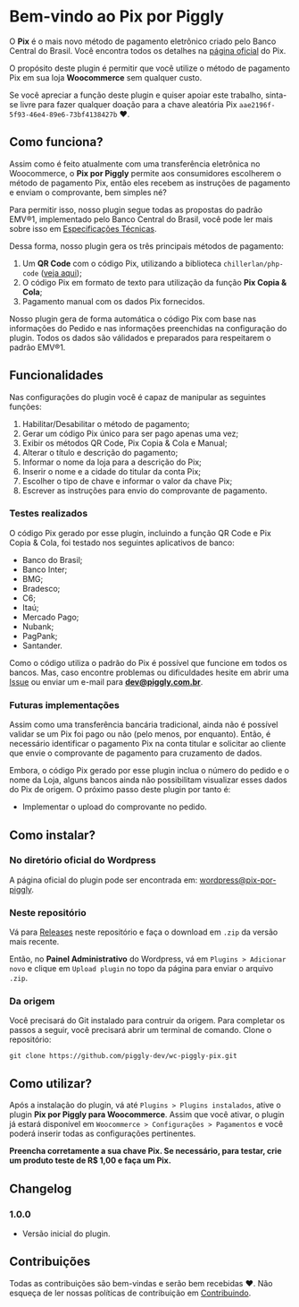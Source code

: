 # Bem-vindo ao Pix por Piggly #

O **Pix** é o mais novo método de pagamento eletrônico criado pelo Banco Central do Brasil.
Você encontra todos os detalhes na [página oficial](https://www.bcb.gov.br/estabilidadefinanceira/pix) do Pix.

O propósito deste plugin é permitir que você utilize o método de pagamento Pix em sua loja **Woocommerce** sem qualquer custo.

Se você apreciar a função deste plugin e quiser apoiar este trabalho, sinta-se livre para fazer qualquer doação para a chave aleatória Pix `aae2196f-5f93-46e4-89e6-73bf4138427b` ❤.

## Como funciona? ##

Assim como é feito atualmente com uma transferência eletrônica no Woocommerce, o **Pix por Piggly** permite aos consumidores escolherem o método de pagamento Pix, então eles recebem as instruções de pagamento e enviam o comprovante, bem simples né?

Para permitir isso, nosso plugin segue todas as propostas do padrão EMV®1, implementado pelo Banco Central do Brasil, você pode ler mais sobre isso em [Especificações Técnicas](https://www.bcb.gov.br/content/estabilidadefinanceira/forumpireunioes/Anexo%20I%20-%20QRCodes%20-%20Especifica%C3%A7%C3%A3o%20-%20vers%C3%A3o%201-1.pdf).

Dessa forma, nosso plugin gera os três principais métodos de pagamento:

1. Um **QR Code** com o código Pix, utilizando a biblioteca `chillerlan/php-code` ([veja aqui](https://github.com/chillerlan/php-qrcode));
2. O código Pix em formato de texto para utilização da função **Pix Copia & Cola**; 
3. Pagamento manual com os dados Pix fornecidos.

Nosso plugin gera de forma automática o código Pix com base nas informações do Pedido e nas informações preenchidas na configuração do plugin. Todos os dados são válidados e preparados para respeitarem o padrão EMV®1.

## Funcionalidades ##

Nas configurações do plugin você é capaz de manipular as seguintes funções:

1. Habilitar/Desabilitar o método de pagamento;
2. Gerar um código Pix único para ser pago apenas uma vez;
3. Exibir os métodos QR Code, Pix Copia & Cola e Manual;
4. Alterar o título e descrição do pagamento;
5. Informar o nome da loja para a descrição do Pix;
6. Inserir o nome e a cidade do titular da conta Pix;
7. Escolher o tipo de chave e informar o valor da chave Pix;
8. Escrever as instruções para envio do comprovante de pagamento.

### Testes realizados ###

O código Pix gerado por esse plugin, incluindo a função QR Code e Pix Copia & Cola, foi testado nos seguintes aplicativos de banco:

* Banco do Brasil;
* Banco Inter;
* BMG;
* Bradesco;
* C6;
* Itaú;
* Mercado Pago;
* Nubank;
* PagPank;
* Santander.

Como o código utiliza o padrão do Pix é possível que funcione em todos os bancos. Mas, caso encontre problemas ou dificuldades hesite em abrir uma [Issue](https://github.com/piggly-dev/wc-piggly-pix/issues) ou enviar um e-mail para **dev@piggly.com.br**.

### Futuras implementações ###

Assim como uma transferência bancária tradicional, ainda não é possível validar se um Pix foi pago ou não (pelo menos, por enquanto). Então, é necessário identificar o pagamento Pix na conta titular e solicitar ao cliente que envie o comprovante de pagamento para cruzamento de dados.

Embora, o código Pix gerado por esse plugin inclua o número do pedido e o nome da Loja, alguns bancos ainda não possibilitam visualizar esses dados do Pix de origem. O próximo passo deste plugin por tanto é:

* Implementar o upload do comprovante no pedido.

## Como instalar? ##

### No diretório oficial do Wordpress ###

A página oficial do plugin pode ser encontrada em: [wordpress@pix-por-piggly](https://wordpress.org/plugins/pix-por-piggly/).

### Neste repositório ###

Vá para [Releases](https://github.com/piggly-dev/wc-piggly-pix/releases) neste repositório e faça o download em `.zip` da versão mais recente.

Então, no **Painel Administrativo** do Wordpress, vá em `Plugins > Adicionar novo` e clique em `Upload plugin` no topo da página para enviar o arquivo `.zip`.

### Da origem ###

Você precisará do Git instalado para contruir da origem. Para completar os passos a seguir, você precisará abrir um terminal de comando. Clone o repositório:

`git clone https://github.com/piggly-dev/wc-piggly-pix.git`

## Como utilizar? ##

Após a instalação do plugin, vá até `Plugins > Plugins instalados`, ative o plugin **Pix por Piggly para Woocommerce**. Assim que você ativar, o plugin já estará disponível em `Woocommerce > Configurações > Pagamentos` e você poderá inserir todas as configurações pertinentes.

**Preencha corretamente a sua chave Pix. Se necessário, para testar, crie um produto teste de R$ 1,00 e faça um Pix.**

## Changelog ##

### 1.0.0 ### 

* Versão inicial do plugin.

## Contribuições ##

Todas as contribuições são bem-vindas e serão bem recebidas ❤. 
Não esqueça de ler nossas políticas de contribuição em [Contribuindo](https://github.com/piggly-dev/wc-piggly-pix/blob/master/CONTRIBUTING.md).